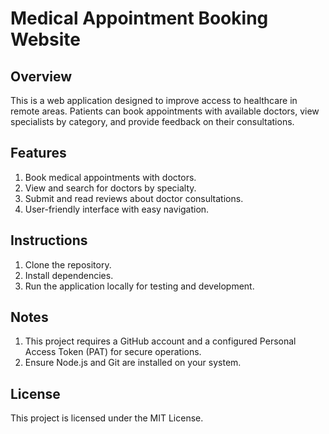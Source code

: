 # Medical Appointment Booking Website

## Overview
This is a web application designed to improve access to healthcare in remote areas. Patients can book appointments with available doctors, view specialists by category, and provide feedback on their consultations.

## Features
1. Book medical appointments with doctors.
2. View and search for doctors by specialty.
3. Submit and read reviews about doctor consultations.
4. User-friendly interface with easy navigation.

## Instructions
1. Clone the repository.
2. Install dependencies.
3. Run the application locally for testing and development.

## Notes
1. This project requires a GitHub account and a configured Personal Access Token (PAT) for secure operations.
2. Ensure Node.js and Git are installed on your system.

## License
This project is licensed under the MIT License.
